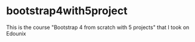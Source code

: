 # bootstrap4with5project
This is the course "Bootstrap 4 from scratch with 5 projects" that I took on Edounix
